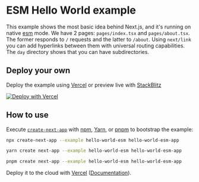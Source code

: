 # ESM Hello World example

This example shows the most basic idea behind Next.js, and it's running on native [esm](https://nodejs.org/api/esm.html) mode. We have 2 pages: `pages/index.tsx` and `pages/about.tsx`. The former responds to `/` requests and the latter to `/about`. Using `next/link` you can add hyperlinks between them with universal routing capabilities. The `day` directory shows that you can have subdirectories.

## Deploy your own

Deploy the example using [Vercel](https://vercel.com?utm_source=github&utm_medium=readme&utm_campaign=next-example-esm) or preview live with [StackBlitz](https://stackblitz.com/github/vercel/next.js/tree/canary/examples/hello-world-esm)

[![Deploy with Vercel](https://vercel.com/button)](https://vercel.com/new/clone?repository-url=https://github.com/vercel/next.js/tree/canary/examples/hello-world-esm&project-name=hello-world-esm&repository-name=hello-world-esm)

## How to use

Execute [`create-next-app`](https://github.com/vercel/next.js/tree/canary/packages/create-next-app) with [npm](https://docs.npmjs.com/cli/init), [Yarn](https://yarnpkg.com/lang/en/docs/cli/create/), or [pnpm](https://pnpm.io) to bootstrap the example:

```bash
npx create-next-app --example hello-world-esm hello-world-esm-app
```

```bash
yarn create next-app --example hello-world-esm hello-world-esm-app
```

```bash
pnpm create next-app --example hello-world-esm hello-world-esm-app
```

Deploy it to the cloud with [Vercel](https://vercel.com/new?utm_source=github&utm_medium=readme&utm_campaign=next-example) ([Documentation](https://nextjs.org/docs/deployment)).
